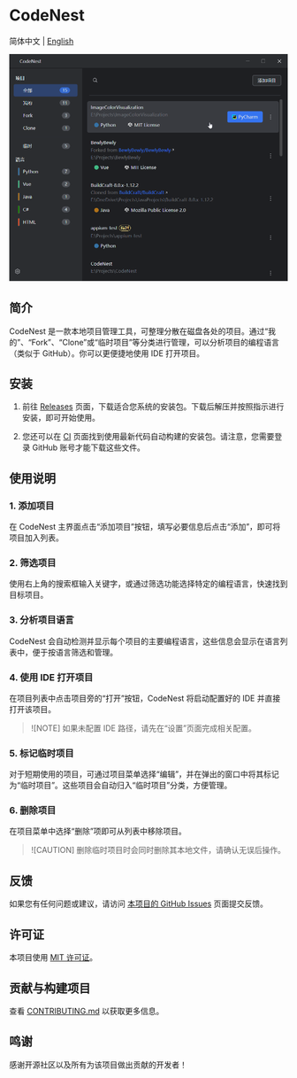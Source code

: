 # CodeNest

简体中文 | [English](README_EN.md)

![Interface](/docs/source/Interface_CN.png)

## 简介

CodeNest 是一款本地项目管理工具，可整理分散在磁盘各处的项目。通过“我的”、“Fork”、“Clone”或“临时项目”等分类进行管理，可以分析项目的编程语言（类似于
GitHub）。你可以更便捷地使用 IDE 打开项目。

## 安装

1. 前往 [Releases](https://github.com/MidnightCrowing/CodeNest/releases) 页面，下载适合您系统的安装包。下载后解压并按照指示进行安装，即可开始使用。

2. 您还可以在 [CI](https://github.com/MidnightCrowing/CodeNest/actions) 页面找到使用最新代码自动构建的安装包。请注意，您需要登录 GitHub 账号才能下载这些文件。

## 使用说明

### 1. 添加项目

在 CodeNest 主界面点击“添加项目”按钮，填写必要信息后点击“添加”，即可将项目加入列表。

### 2. 筛选项目

使用右上角的搜索框输入关键字，或通过筛选功能选择特定的编程语言，快速找到目标项目。

### 3. 分析项目语言

CodeNest 会自动检测并显示每个项目的主要编程语言，这些信息会显示在语言列表中，便于按语言筛选和管理。

### 4. 使用 IDE 打开项目

在项目列表中点击项目旁的“打开”按钮，CodeNest 将启动配置好的 IDE 并直接打开该项目。

> ![NOTE]
> 如果未配置 IDE 路径，请先在“设置”页面完成相关配置。

### 5. 标记临时项目

对于短期使用的项目，可通过项目菜单选择“编辑”，并在弹出的窗口中将其标记为“临时项目”。这些项目会自动归入“临时项目”分类，方便管理。

### 6. 删除项目

在项目菜单中选择“删除”项即可从列表中移除项目。

> ![CAUTION]
> 删除临时项目时会同时删除其本地文件，请确认无误后操作。

## 反馈

如果您有任何问题或建议，请访问 [本项目的 GitHub Issues](https://github.com/MidnightCrowing/CodeNest/issues)
页面提交反馈。

## 许可证

本项目使用 [MIT 许可证](LICENSE)。

## 贡献与构建项目

查看 [CONTRIBUTING.md](docs/CONTRIBUTING_CN.md) 以获取更多信息。

## 鸣谢

感谢开源社区以及所有为该项目做出贡献的开发者！
